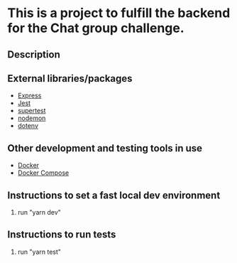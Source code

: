 # This is a project to fulfill the backend for the Chat group challenge.

## Description

## External libraries/packages
- [Express](https://expressjs.com/)
- [Jest](https://jestjs.io/)
- [supertest](https://www.npmjs.com/package/supertest)
- [nodemon](https://www.npmjs.com/package/supertest)
- [dotenv](https://www.npmjs.com/package/dotenv)

## Other development and testing tools in use
- [Docker](https://www.docker.com/)
- [Docker Compose](https://docs.docker.com/compose/)

## Instructions to set a fast local dev environment
1. run "yarn dev"

## Instructions to run tests
1. run "yarn test"